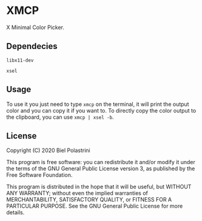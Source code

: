 # XMCP

X Minimal Color Picker.

## Dependecies

`libx11-dev`

`xsel`

## Usage

To use it you just need to type `xmcp` on the terminal, it will print the output color and you can copy it if you want to.
To directly copy the color output to the clipboard, you can use `xmcp | xsel -b`.

## License

Copyright (C) 2020 Biel Polastrini

This program is free software: you can redistribute it and/or modify it under the terms of the GNU General Public License version 3, as published
by the Free Software Foundation.

This program is distributed in the hope that it will be useful, but WITHOUT ANY WARRANTY; without even the implied warranties of MERCHANTABILITY, SATISFACTORY QUALITY, or FITNESS FOR A PARTICULAR PURPOSE.  See the GNU General Public License for more details.
